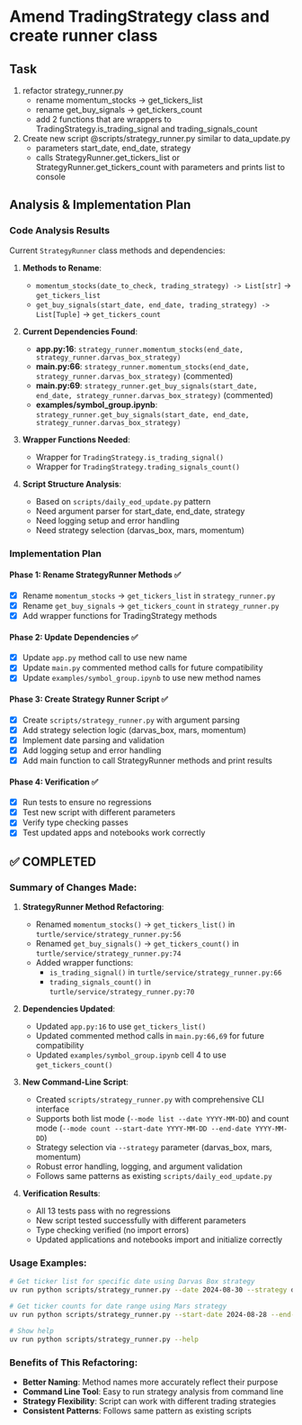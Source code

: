 # Amend TradingStrategy class and create runner class

## Task
1. refactor strategy_runner.py 
   - rename momentum_stocks -> get_tickers_list 
   - rename get_buy_signals -> get_tickers_count
   - add 2 functions that are wrappers to TradingStrategy.is_trading_signal and trading_signals_count
2. Create new script @scripts/strategy_runner.py similar to data_update.py
   - parameters start_date, end_date, strategy
   - calls StrategyRunner.get_tickers_list or StrategyRunner.get_tickers_count with parameters and prints list to console

## Analysis & Implementation Plan

### Code Analysis Results
Current `StrategyRunner` class methods and dependencies:

1. **Methods to Rename**:
   - `momentum_stocks(date_to_check, trading_strategy) -> List[str]` → `get_tickers_list`
   - `get_buy_signals(start_date, end_date, trading_strategy) -> List[Tuple]` → `get_tickers_count`

2. **Current Dependencies Found**:
   - **app.py:16**: `strategy_runner.momentum_stocks(end_date, strategy_runner.darvas_box_strategy)`
   - **main.py:66**: `strategy_runner.momentum_stocks(end_date, strategy_runner.darvas_box_strategy)` (commented)
   - **main.py:69**: `strategy_runner.get_buy_signals(start_date, end_date, strategy_runner.darvas_box_strategy)` (commented)
   - **examples/symbol_group.ipynb**: `strategy_runner.get_buy_signals(start_date, end_date, strategy_runner.darvas_box_strategy)`

3. **Wrapper Functions Needed**:
   - Wrapper for `TradingStrategy.is_trading_signal()` 
   - Wrapper for `TradingStrategy.trading_signals_count()`

4. **Script Structure Analysis**:
   - Based on `scripts/daily_eod_update.py` pattern
   - Need argument parser for start_date, end_date, strategy
   - Need logging setup and error handling
   - Need strategy selection (darvas_box, mars, momentum)

### Implementation Plan

#### Phase 1: Rename StrategyRunner Methods ✅
- [x] Rename `momentum_stocks` → `get_tickers_list` in `strategy_runner.py`
- [x] Rename `get_buy_signals` → `get_tickers_count` in `strategy_runner.py`
- [x] Add wrapper functions for TradingStrategy methods

#### Phase 2: Update Dependencies ✅
- [x] Update `app.py` method call to use new name
- [x] Update `main.py` commented method calls for future compatibility
- [x] Update `examples/symbol_group.ipynb` to use new method names

#### Phase 3: Create Strategy Runner Script ✅
- [x] Create `scripts/strategy_runner.py` with argument parsing
- [x] Add strategy selection logic (darvas_box, mars, momentum)
- [x] Implement date parsing and validation
- [x] Add logging setup and error handling
- [x] Add main function to call StrategyRunner methods and print results

#### Phase 4: Verification ✅
- [x] Run tests to ensure no regressions
- [x] Test new script with different parameters
- [x] Verify type checking passes
- [x] Test updated apps and notebooks work correctly

## ✅ COMPLETED

### Summary of Changes Made:

1. **StrategyRunner Method Refactoring**:
   - Renamed `momentum_stocks()` → `get_tickers_list()` in `turtle/service/strategy_runner.py:56`
   - Renamed `get_buy_signals()` → `get_tickers_count()` in `turtle/service/strategy_runner.py:74`
   - Added wrapper functions:
     - `is_trading_signal()` in `turtle/service/strategy_runner.py:66`
     - `trading_signals_count()` in `turtle/service/strategy_runner.py:70`

2. **Dependencies Updated**:
   - Updated `app.py:16` to use `get_tickers_list()`
   - Updated commented method calls in `main.py:66,69` for future compatibility
   - Updated `examples/symbol_group.ipynb` cell 4 to use `get_tickers_count()`

3. **New Command-Line Script**:
   - Created `scripts/strategy_runner.py` with comprehensive CLI interface
   - Supports both list mode (`--mode list --date YYYY-MM-DD`) and count mode (`--mode count --start-date YYYY-MM-DD --end-date YYYY-MM-DD`)
   - Strategy selection via `--strategy` parameter (darvas_box, mars, momentum)
   - Robust error handling, logging, and argument validation
   - Follows same patterns as existing `scripts/daily_eod_update.py`

4. **Verification Results**:
   - All 13 tests pass with no regressions
   - New script tested successfully with different parameters
   - Type checking verified (no import errors)
   - Updated applications and notebooks import and initialize correctly

### Usage Examples:

```bash
# Get ticker list for specific date using Darvas Box strategy
uv run python scripts/strategy_runner.py --date 2024-08-30 --strategy darvas_box --mode list

# Get ticker counts for date range using Mars strategy
uv run python scripts/strategy_runner.py --start-date 2024-08-28 --end-date 2024-08-30 --strategy mars --mode count

# Show help
uv run python scripts/strategy_runner.py --help
```

### Benefits of This Refactoring:
- **Better Naming**: Method names more accurately reflect their purpose
- **Command Line Tool**: Easy to run strategy analysis from command line
- **Strategy Flexibility**: Script can work with different trading strategies
- **Consistent Patterns**: Follows same pattern as existing scripts

